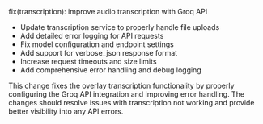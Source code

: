 fix(transcription): improve audio transcription with Groq API

- Update transcription service to properly handle file uploads
- Add detailed error logging for API requests
- Fix model configuration and endpoint settings
- Add support for verbose_json response format
- Increase request timeouts and size limits
- Add comprehensive error handling and debug logging

This change fixes the overlay transcription functionality by properly
configuring the Groq API integration and improving error handling.
The changes should resolve issues with transcription not working
and provide better visibility into any API errors.
